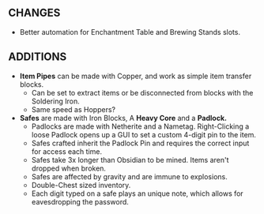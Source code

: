 ## CHANGES

- Better automation for Enchantment Table and Brewing Stands slots.

## ADDITIONS

- **Item Pipes** can be made with Copper, and work as simple item transfer blocks.
	- Can be set to extract items or be disconnected from blocks with the Soldering Iron.
	- Same speed as Hoppers?
- **Safes** are made with Iron Blocks, A **Heavy Core** and a **Padlock.**
	- Padlocks are made with Netherite and a Nametag. Right-Clicking a loose Padlock opens up a GUI to set a custom 4-digit pin to the item.
	- Safes crafted inherit the Padlock Pin and requires the correct input for access each time.
	- Safes take 3x longer than Obsidian to be mined. Items aren't dropped when broken.
	- Safes are affected by gravity and are immune to explosions.
	- Double-Chest sized inventory.
	- Each digit typed on a safe plays an unique note, which allows for eavesdropping the password.